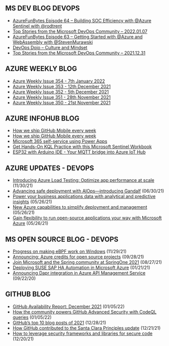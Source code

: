 ## MS DEV BLOG DEVOPS 

<!-- DEVBLOGDEVOPS:START -->
- [AzureFunBytes Episode 64 – Building SOC Efficiency with @Azure Sentinel with @rodtrent](https://devblogs.microsoft.com/devops/azurefunbytes-episode-64-building-soc-efficiency-with-azure-sentinel-with-rodtrent/)
- [Top Stories from the Microsoft DevOps Community – 2022.01.07](https://devblogs.microsoft.com/devops/top-stories-from-the-microsoft-devops-community-2022-01-07/)
- [AzureFunBytes Episode 63 – Getting Started with @Azure and WebAssembly with @StevenMurawski](https://devblogs.microsoft.com/devops/azurefunbytes-episode-63-getting-started-with-azure-and-webassembly-with-stevenmurawski/)
- [DevOps Dojo – Culture and Mindset](https://devblogs.microsoft.com/devops/devops-dojo-culture-and-mindset/)
- [Top Stories from the Microsoft DevOps Community – 2021.12.31](https://devblogs.microsoft.com/devops/top-stories-from-the-microsoft-devops-community-2021-12-31/)
<!-- DEVBLOGDEVOPS:END -->


## AZURE WEEKLY BLOG

<!-- AZUREWEEKLY:START -->
- [Azure Weekly Issue 354 - 7th January 2022](https://azureweekly.info/issue-354.html)
- [Azure Weekly Issue 353 - 12th December 2021](https://azureweekly.info/issue-353.html)
- [Azure Weekly Issue 352 - 5th December 2021](https://azureweekly.info/issue-352.html)
- [Azure Weekly Issue 351 - 28th November 2021](https://azureweekly.info/issue-351.html)
- [Azure Weekly Issue 350 - 21st November 2021](https://azureweekly.info/issue-350.html)
<!-- AZUREWEEKLY:END -->

## AZURE INFOHUB BLOG 

<!-- AZUREINFOHUB:START -->
- [How we ship GitHub Mobile every week](https://github.blog/2022-01-12-how-we-ship-github-mobile-every-week/)
- [How we ship GitHub Mobile every week](https://github.blog/2022-01-12-how-we-ship-github-mobile-every-week/)
- [Microsoft 365 self-service using Power Apps](https://techcommunity.microsoft.com/t5/microsoft-365-pnp-blog/microsoft-365-self-service-using-power-apps/ba-p/3056109)
- [Get Hands-On KQL Practice with this Microsoft Sentinel Workbook](https://techcommunity.microsoft.com/t5/microsoft-sentinel-blog/get-hands-on-kql-practice-with-this-microsoft-sentinel-workbook/ba-p/3055600)
- [ESP32 with Arduino IDE - Your MQTT bridge into Azure IoT Hub](https://techcommunity.microsoft.com/t5/internet-of-things-blog/esp32-with-arduino-ide-your-mqtt-bridge-into-azure-iot-hub/ba-p/3052128)
<!-- AZUREINFOHUB:END -->


## AZURE UPDATES - DEVOPS 

<!-- AZUREUPDATES:START -->

 - [Introducing Azure Load Testing: Optimize app performance at scale](https://azure.microsoft.com/blog/introducing-azure-load-testing-optimize-app-performance-at-scale/) (11/30/21)
 - [Advancing safe deployment with AIOps—introducing Gandalf](https://azure.microsoft.com/blog/advancing-safe-deployment-with-aiops-introducing-gandalf/) (06/30/21)
 - [Power your business applications data with analytical and predictive insights](https://azure.microsoft.com/blog/power-your-business-applications-data-with-analytical-and-predictive-insights/) (05/26/21)
 - [New Azure capabilities to simplify deployment and management](https://azure.microsoft.com/blog/new-azure-capabilities-to-simplify-deployment-and-management/) (05/26/21)
 - [Gain flexibility to run open-source applications your way with Microsoft Azure](https://azure.microsoft.com/blog/gain-flexibility-to-run-open-source-applications-your-way-with-microsoft-azure/) (05/26/21)
<!-- AZUREUPDATES:END -->


## MS OPEN SOURCE BLOG - DEVOPS 

<!-- MSOPENSOURCEBLOG:START -->

 - [Progress on making eBPF work on Windows](https://cloudblogs.microsoft.com/opensource/2021/11/29/progress-on-making-ebpf-work-on-windows/) (11/29/21)
 - [Announcing: Azure credits for open source projects](https://cloudblogs.microsoft.com/opensource/2021/09/28/announcing-azure-credits-for-open-source-projects/) (09/28/21)
 - [Join Microsoft and the Spring community at SpringOne 2021](https://cloudblogs.microsoft.com/opensource/2021/08/27/join-microsoft-and-the-spring-community-at-springone-2021/) (08/27/21)
 - [Deploying SUSE SAP HA Automation in Microsoft Azure](https://cloudblogs.microsoft.com/opensource/2021/01/21/deploying-suse-sap-ha-automation-in-microsoft-azure/) (01/21/21)
 - [Announcing Dapr integration in Azure API Management Service](https://cloudblogs.microsoft.com/opensource/2020/09/22/announcing-dapr-integration-azure-api-management-service-apim/) (09/22/20)
<!-- MSOPENSOURCEBLOG:END -->


## GITHUB BLOG


<!-- GITHUB:START -->

 - [GitHub Availability Report: December 2021](https://github.blog/2022-01-05-github-availability-report-december-2021/) (01/05/22)
 - [How the community powers GitHub Advanced Security with CodeQL queries](https://github.blog/2022-01-05-how-the-community-powers-github-advanced-security-with-codeql-queries/) (01/05/22)
 - [GitHub’s top 10 blog posts of 2021](https://github.blog/2021-12-28-githubs-top-10-blog-posts-of-2021/) (12/28/21)
 - [How GitHub contributed to the Santa Clara Principles update](https://github.blog/2021-12-21-how-github-contributed-santa-clara-principles-update/) (12/21/21)
 - [How to leverage security frameworks and libraries for secure code](https://github.blog/2021-12-20-how-to-leverage-security-frameworks-and-libraries-for-secure-code/) (12/20/21)
<!-- GITHUB:END -->
